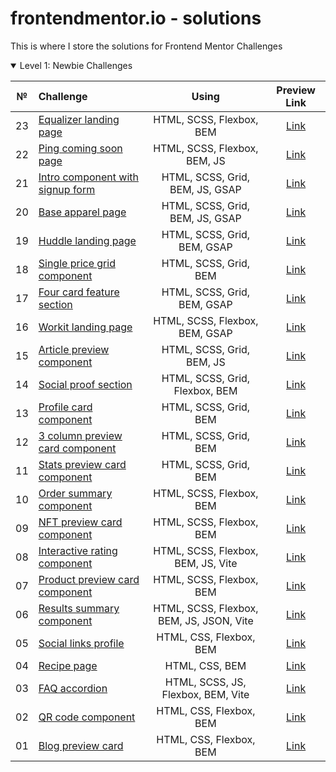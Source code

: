 # frontendmentor.io - solutions

This is where I store the solutions for Frontend Mentor Challenges

<details open>
<summary>Level 1: Newbie Challenges</summary>

| № | Challenge | Using | Preview Link |
| :---: | :--- | :---: | :---: |
| 23 | [Equalizer landing page](https://github.com/ankkiel/frontend-mentor-solutions/tree/main/newbie/equalizer-landing-page) | HTML, SCSS, Flexbox, BEM | [Link](https://ankkiel.github.io/frontend-mentor-solutions/newbie/equalizer-landing-page/) |
| 22 | [Ping coming soon page](https://github.com/ankkiel/frontend-mentor-solutions/tree/main/newbie/ping-coming-soon-page) | HTML, SCSS, Flexbox, BEM, JS  | [Link](https://ankkiel.github.io/frontend-mentor-solutions/newbie/ping-coming-soon-page/) |
| 21 | [Intro component with signup form](https://github.com/ankkiel/frontend-mentor-solutions/tree/main/newbie/intro-component-with-signup-form) | HTML, SCSS, Grid, BEM, JS, GSAP  | [Link](https://ankkiel.github.io/frontend-mentor-solutions/newbie/intro-component-with-signup-form/) |
| 20 | [Base apparel page](https://github.com/ankkiel/frontend-mentor-solutions/tree/main/newbie/base-apparel-coming-soon) | HTML, SCSS, Grid, BEM, JS, GSAP  | [Link](https://ankkiel.github.io/frontend-mentor-solutions/newbie/base-apparel-coming-soon/) |
| 19 | [Huddle landing page](https://github.com/ankkiel/frontend-mentor-solutions/tree/main/newbie/huddle-landing-page-with-single-introductory-section) | HTML, SCSS, Grid, BEM, GSAP  | [Link](https://ankkiel.github.io/frontend-mentor-solutions/newbie/huddle-landing-page-with-single-introductory-section/) |
| 18 | [Single price grid component](https://github.com/ankkiel/frontend-mentor-solutions/tree/main/newbie/single-price-grid-component) | HTML, SCSS, Grid, BEM  | [Link](https://ankkiel.github.io/frontend-mentor-solutions/newbie/single-price-grid-component/) |
| 17 | [Four card feature section](https://github.com/ankkiel/frontend-mentor-solutions/tree/main/newbie/four-card-feature-section) | HTML, SCSS, Grid, BEM, GSAP  | [Link](https://ankkiel.github.io/frontend-mentor-solutions/newbie/four-card-feature-section/) |
| 16 | [Workit landing page](https://github.com/ankkiel/frontend-mentor-solutions/tree/main/newbie/workit-landing-page) | HTML, SCSS, Flexbox, BEM, GSAP  | [Link](https://ankkiel.github.io/frontend-mentor-solutions/newbie/workit-landing-page/) |
| 15 | [Article preview component](https://github.com/ankkiel/frontend-mentor-solutions/tree/main/newbie/article-preview-component) | HTML, SCSS, Grid, BEM, JS  | [Link](https://ankkiel.github.io/frontend-mentor-solutions/newbie/article-preview-component/) |
| 14 | [Social proof section](https://github.com/ankkiel/frontend-mentor-solutions/tree/main/newbie/social-proof-section) | HTML, SCSS, Grid, Flexbox, BEM  | [Link](https://ankkiel.github.io/frontend-mentor-solutions/newbie/social-proof-section/) |
| 13 | [Profile card component](https://github.com/ankkiel/frontend-mentor-solutions/tree/main/newbie/profile-card-component) | HTML, SCSS, Grid, BEM  | [Link](https://ankkiel.github.io/frontend-mentor-solutions/newbie/profile-card-component/) |
| 12 | [3 column preview card component](https://github.com/ankkiel/frontend-mentor-solutions/tree/main/newbie/3-column-preview-card-component) | HTML, SCSS, Grid, BEM  | [Link](https://ankkiel.github.io/frontend-mentor-solutions/newbie/3-column-preview-card-component/) |
| 11 | [Stats preview card component](https://github.com/ankkiel/frontend-mentor-solutions/tree/main/newbie/stats-preview-card-component) | HTML, SCSS, Grid, BEM  | [Link](https://ankkiel.github.io/frontend-mentor-solutions/newbie/stats-preview-card-component/) |
| 10 | [Order summary component](https://github.com/ankkiel/frontend-mentor-solutions/tree/main/newbie/order-summary-component) | HTML, SCSS, Flexbox, BEM  | [Link](https://ankkiel.github.io/frontend-mentor-solutions/newbie/order-summary-component/) |
| 09 | [NFT preview card component](https://github.com/ankkiel/frontend-mentor-solutions/tree/main/newbie/nft-preview-card-component-main) | HTML, SCSS, Flexbox, BEM  | [Link](https://ankkiel.github.io/frontend-mentor-solutions/newbie/nft-preview-card-component-main/) |
| 08 | [Interactive rating component](https://github.com/ankkiel/frontend-mentor-solutions/tree/main/newbie/interactive-rating-component-main) | HTML, SCSS, Flexbox, BEM, JS, Vite | [Link](https://ankkiel.github.io/frontend-mentor-solutions/newbie/interactive-rating-component-main/) |
| 07 | [Product preview card component](https://github.com/ankkiel/frontend-mentor-solutions/tree/main/newbie/product-preview-card-component-main) | HTML, SCSS, Flexbox, BEM | [Link](https://ankkiel.github.io/frontend-mentor-solutions/newbie/product-preview-card-component-main/) |
| 06 | [Results summary component](https://github.com/ankkiel/frontend-mentor-solutions/tree/main/newbie/results-summary-component-main) | HTML, SCSS, Flexbox, BEM, JS, JSON, Vite | [Link](https://ankkiel.github.io/frontend-mentor-solutions/newbie/results-summary-component-main/) |
| 05 | [Social links profile](https://github.com/ankkiel/frontend-mentor-solutions/tree/main/newbie/social-links-profile-main) | HTML, CSS, Flexbox, BEM | [Link](https://ankkiel.github.io/frontend-mentor-solutions/newbie/social-links-profile-main/) |
| 04 | [Recipe page](https://github.com/ankkiel/frontend-mentor-solutions/tree/main/newbie/recipe-page-main) | HTML, CSS, BEM | [Link](https://ankkiel.github.io/frontend-mentor-solutions/newbie/recipe-page-main/) |
| 03 | [FAQ accordion](https://github.com/ankkiel/frontend-mentor-solutions/tree/main/newbie/faq-accordion-main) | HTML, SCSS, JS, Flexbox, BEM, Vite | [Link](https://ankkiel.github.io/frontend-mentor-solutions/newbie/faq-accordion-main/) |
| 02 | [QR code component](https://github.com/ankkiel/frontend-mentor-solutions/tree/main/newbie/qr-code-component-main) | HTML, CSS, Flexbox, BEM | [Link](https://ankkiel.github.io/frontend-mentor-solutions/newbie/qr-code-component-main/) |
| 01 | [Blog preview card](https://github.com/ankkiel/frontend-mentor-solutions/tree/main/newbie/blog-preview-card-main) | HTML, CSS, Flexbox, BEM | [Link](https://ankkiel.github.io/frontend-mentor-solutions/newbie/blog-preview-card-main/) |
</details>
